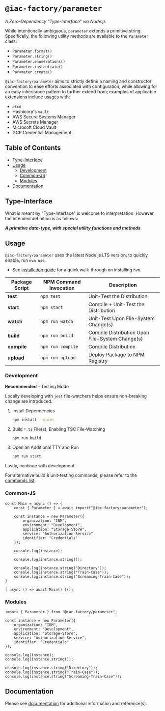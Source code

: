 # `@iac-factory/parameter` #

*A Zero-Dependency "Type-Interface" via Node.js*

While intentionally ambiguous, `parameter` extends a primitive string. Specifically,
the following utility methods are available to the `Parameter` class:

- `Parameter.format()`
- `Parameter.string()`
- `Parameter.enumerations()`
- `Parameter.instantiate()`
- `Parameter.create()`

`@iac-factory/parameter` aims to strictly define a naming and constructor convention to ease efforts associated
with configuration, while allowing for an easy inheritance pattern to further extend from; examples of applicable
extensions include usages with:

- `etcd`
- Hashicorp's `vault`
- AWS Secure Systems Manager
- AWS Secrets Manager
- Microsoft Cloud Vault
- GCP Credential Management

## Table of Contents ##

- [Type-Interface](#type-interface)
- [Usage](#usage)
    - [Development](#development)
    - [Common-JS](#common-js)
    - [Modules](#modules)
- [Documentation](#documentation)

## Type-Interface ##

What is meant by "Type-Interface" is welcome to interpretation. However, the intended definition is as follows:

***A primitive data-type, with special utility functions and methods***.

## Usage ##

`@iac-factory/parameter` uses the latest Node.js LTS version; to quickly enable, run `nvm use`.

- See [installation guide](https://github.com/nvm-sh/nvm#about) for a quick walk-through on installing `nvm`.

| Package Script | NPM Command Invocation | Description                                     |
|----------------|------------------------|-------------------------------------------------|
| **test**       | `npm test`             | Unit-Test the Distribution                      |
| **start**      | `npm start`            | Compile + Unit-Test the Distribution            |
| **watch**      | `npm run watch`        | Unit-Test Upon File-System Change(s)            |
| **build**      | `npm run build`        | Compile Distribution Upon File-System Change(s) |
| **compile**    | `npm run compile`      | Compile Distribution                            |
| **upload**     | `npm run upload`       | Deploy Package to NPM Registry                  |

### Development ###

**Recommended** - Testing Mode

Locally developing with `jest` file-watchers helps ensure non-breaking change are introduced.

1. Install Dependencies
    ```bash
    npm install --quiet
    ```
2. Build `*.ts` File(s), Enabling TSC File-Watching
    ```bash
    npm run build
    ```
3. Open an Additional TTY and Run
    ```bash
    npm run start
    ```

Lastly, continue with development.

For alternative build & unit-testing commands, please refer to the [commands list](#usage).

### Common-JS ###

```node
const Main = async () => {
    const { Parameter } = await import("@iac-factory/parameter");

    const instance = new Parameter({
        organization: "IBM",
        environment: "Development",
        application: "Storage-Store",
        service: "Authorization-Service",
        identifier: "Credentials"
    });

    console.log(instance);

    console.log(instance.string());

    console.log(instance.string("Directory"));
    console.log(instance.string("Train-Case"));
    console.log(instance.string("Screaming-Train-Case"));
}

( async () => await Main() )();
```

### Modules ###

```node
import { Parameter } from "@iac-factory/parameter";

const instance = new Parameter({
    organization: "IBM",
    environment: "Development",
    application: "Storage-Store",
    service: "Authorization-Service",
    identifier: "Credentials"
});

console.log(instance);
console.log(instance.string());

console.log(instance.string("Directory"));
console.log(instance.string("Train-Case"));
console.log(instance.string("Screaming-Train-Case"));
```

## Documentation ##

Please see [documentation](./documentation) for additional information and reference(s).